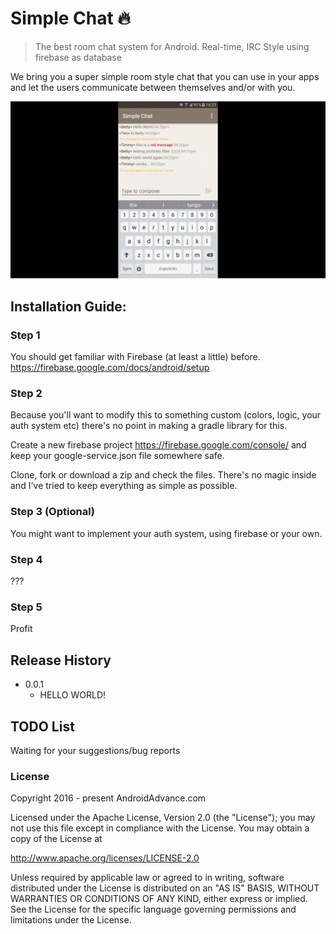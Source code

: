 # Simple Chat :fire:
> The best room chat system for Android. Real-time, IRC Style using firebase as database

We bring you a super simple room style chat that you can use in your apps and let the users communicate between themselves and/or with you.

![alt text](https://github.com/AndreiD/SimpleChat/blob/master/simple_chat_gif.gif "How the app looks 1")


## Installation Guide:

### Step 1
You should get familiar with Firebase (at least a little) before.
https://firebase.google.com/docs/android/setup

### Step 2
Because you'll want to modify this to something custom (colors, logic, your auth system etc) there's no point in making a gradle library for this. 

Create a new firebase project https://firebase.google.com/console/ and keep your google-service.json file somewhere safe.


Clone, fork or download a zip and check the files. 
There's no magic inside and I've tried to keep everything as simple as possible.

### Step 3 (Optional)
You might want to implement your auth system, using firebase or your own.

### Step 4 
???

### Step 5
Profit

## Release History

* 0.0.1
    * HELLO WORLD!

## TODO List
Waiting for your suggestions/bug reports

### License 

Copyright 2016 - present AndroidAdvance.com

Licensed under the Apache License, Version 2.0 (the "License");
you may not use this file except in compliance with the License.
You may obtain a copy of the License at

   http://www.apache.org/licenses/LICENSE-2.0

Unless required by applicable law or agreed to in writing, software
distributed under the License is distributed on an "AS IS" BASIS,
WITHOUT WARRANTIES OR CONDITIONS OF ANY KIND, either express or implied.
See the License for the specific language governing permissions and
limitations under the License.